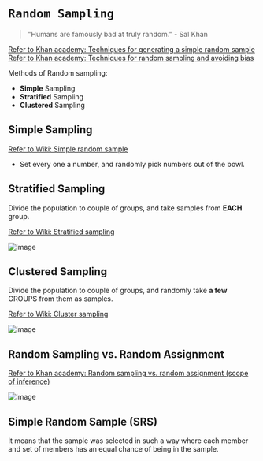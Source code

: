 # `Random Sampling`
> "Humans are famously bad at truly random." - Sal Khan

[Refer to Khan academy: Techniques for generating a simple random sample](https://www.khanacademy.org/math/ap-statistics/gathering-data-ap/modal/v/techniques-for-generating-a-simple-random-sample)
[Refer to Khan academy: Techniques for random sampling and avoiding bias](https://www.khanacademy.org/math/ap-statistics/gathering-data-ap/modal/v/techniques-for-random-sampling-and-avoiding-bias)

Methods of Random sampling:
- **Simple** Sampling
- **Stratified** Sampling
- **Clustered** Sampling

## Simple Sampling
[Refer to Wiki: Simple random sample](https://www.wikiwand.com/en/Simple_random_sample)

- Set every one a number, and randomly pick numbers out of the bowl.


## Stratified Sampling
Divide the population to couple of groups, and take samples from **EACH** group.

[Refer to Wiki: Stratified sampling](https://www.wikiwand.com/en/Stratified_sampling)

![image](https://user-images.githubusercontent.com/14041622/43943973-fbeab492-9caf-11e8-9a57-bf6a55c7603e.png)



## Clustered Sampling
Divide the population to couple of groups, and randomly take **a few** GROUPS from them as samples.

[Refer to Wiki: Cluster sampling](https://www.wikiwand.com/en/Cluster_sampling)

![image](https://user-images.githubusercontent.com/14041622/43944077-49e2d1ca-9cb0-11e8-9795-9177e6e2a207.png)


## Random Sampling vs. Random Assignment
[Refer to Khan academy: Random sampling vs. random assignment (scope of inference)](https://www.khanacademy.org/math/ap-statistics/gathering-data-ap/modal/a/scope-of-inference-random-sampling-assignment)

![image](https://user-images.githubusercontent.com/14041622/43947444-b3575a86-9cba-11e8-8925-ae03304de637.png)


## Simple Random Sample (SRS)
It means that the sample was selected in such a way where each member and set of members has an equal chance of being in the sample.